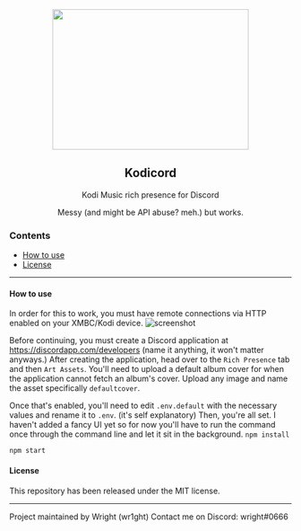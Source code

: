 <div align="center">
    <img src="https://kodi.wiki/images/thumb/4/43/Side-by-side-dark-transparent.png/300px-Side-by-side-dark-transparent.png" height="250" width="350">
    <h2>Kodicord</h2>
    <p align="center">
        <p>Kodi Music rich presence for Discord</p>
        <p>Messy (and might be API abuse? meh.) but works.</p>
    </p>
</div>

### Contents
* [How to use](#how-to-use)
* [License](#license)
------------------

#### How to use
In order for this to work, you must have remote connections via HTTP enabled on your XMBC/Kodi device.
![screenshot](https://camo.githubusercontent.com/41cbd6038ee0b2aa91b639819fb79d38db4b4e49/68747470733a2f2f692e696d6775722e636f6d2f5779496f4d776c2e6a7067)

Before continuing, you must create a Discord application at https://discordapp.com/developers (name it anything, it won't matter anyways.)
After creating the application, head over to the `Rich Presence` tab and then `Art Assets`. You'll need to upload a default album cover for when the application cannot fetch an album's cover. Upload any image and name the asset specifically `defaultcover`.

Once that's enabled, you'll need to edit `.env.default` with the necessary values and rename it to `.env`. (it's self explanatory)
Then, you're all set. I haven't added a fancy UI yet so for now you'll have to run the command once through the command line and let it sit in the background.
`npm install`

`npm start`

#### License
This repository has been released under the MIT license.

------------------
<p>Project maintained by Wright (wr1ght)
Contact me on Discord: wright#0666</p>
